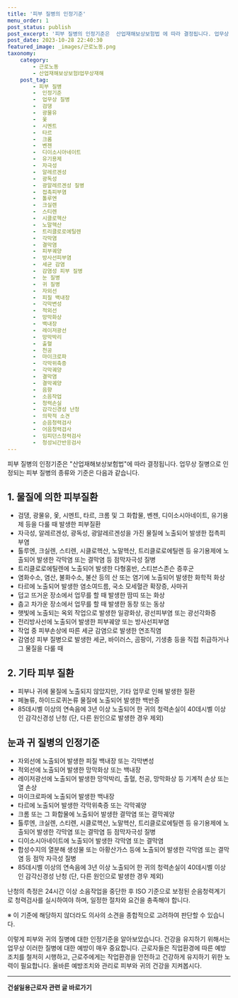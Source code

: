 ```yaml
---
title: '피부 질병의 인정기준'
menu_order: 1
post_status: publish
post_excerpt: '피부 질병의 인정기준은  산업재해보상보험법 에 따라 결정됩니다. 업무상 질병으로 인정되는 피부 질병의 종류와 기준은 다음과 같습니다.'
post_date: 2023-10-28 22:40:30
featured_image: _images/근로노동.png
taxonomy:
    category:
        - 근로노동
        - 산업재해보상보험Ⅰ업무상재해
    post_tag:
        - 피부 질병
        -  인정기준
        -  업무상 질병
        -  검댕
        -  광물유
        -  옻
        -  시멘트
        -  타르
        -  크롬
        -  벤젠
        -  디이소시아네이트
        -  유기용제
        -  자극성
        -  알레르겐성
        -  광독성
        -  광알레르겐성 질병
        -  접촉피부염
        -  톨루엔
        -  크실렌
        -  스티렌
        -  시클로헥산
        -  노말헥산
        -  트리클로로에틸렌
        -  각막염
        -  결막염
        -  피부궤양
        -  방사선피부염
        -  세균 감염
        -  감염성 피부 질병
        -  눈 질병
        -  귀 질병
        -  자외선
        -  피질 백내장
        -  각막변성
        -  적외선
        -  망막화상
        -  백내장
        -  레이저광선
        -  망막박리
        -  출혈
        -  천공
        -  마이크로파
        -  각막위축증
        -  각막궤양
        -  결막염
        -  결막궤양
        -  음향
        -  소음작업
        -  청력손실
        -  감각신경성 난청
        -  의학적 소견
        -  순음청력검사
        -  어음청력검사
        -  임피던스청력검사
        -  청성뇌간반응검사
---
```



피부 질병의 인정기준은 "산업재해보상보험법"에 따라 결정됩니다. 업무상 질병으로 인정되는 피부 질병의 종류와 기준은 다음과 같습니다.

## 1. 물질에 의한 피부질환

- 검댕, 광물유, 옻, 시멘트, 타르, 크롬 및 그 화합물, 벤젠, 디이소시아네이트, 유기용제 등을 다룰 때 발생한 피부질환
- 자극성, 알레르겐성, 광독성, 광알레르겐성을 가진 물질에 노출되어 발생한 접촉피부염
- 톨루엔, 크실렌, 스티렌, 시클로헥산, 노말헥산, 트리클로로에틸렌 등 유기용제에 노출되어 발생한 각막염 또는 결막염 등 점막자극성 질병
- 트리클로로에틸렌에 노출되어 발생한 다형홍반, 스티븐스존슨 증후군
- 염화수소, 염산, 불화수소, 불산 등의 산 또는 염기에 노출되어 발생한 화학적 화상
- 타르에 노출되어 발생한 염소여드름, 국소 모세혈관 확장증, 사마귀
- 덥고 뜨거운 장소에서 업무를 할 때 발생한 땀띠 또는 화상
- 춥고 차가운 장소에서 업무를 할 때 발생한 동창 또는 동상
- 햇빛에 노출되는 옥외 작업으로 발생한 일광화상, 광선피부염 또는 광선각화증
- 전리방사선에 노출되어 발생한 피부궤양 또는 방사선피부염
- 작업 중 피부손상에 따른 세균 감염으로 발생한 연조직염
- 감염성 피부 질병으로 발생한 세균, 바이러스, 곰팡이, 기생충 등을 직접 취급하거나 그 물질을 다룰 때

## 2. 기타 피부 질환

- 피부나 귀에 물질에 노출되지 않았지만, 기타 업무로 인해 발생한 질환
- 페놀류, 하이드로퀴논류 물질에 노출되어 발생한 백반증
- 85데시벨 이상의 연속음에 3년 이상 노출되어 한 귀의 청력손실이 40데시벨 이상인 감각신경성 난청 (단, 다른 원인으로 발생한 경우 제외)

## 눈과 귀 질병의 인정기준

- 자외선에 노출되어 발생한 피질 백내장 또는 각막변성
- 적외선에 노출되어 발생한 망막화상 또는 백내장
- 레이저광선에 노출되어 발생한 망막박리, 출혈, 천공, 망막화상 등 기계적 손상 또는 열 손상
- 마이크로파에 노출되어 발생한 백내장
- 타르에 노출되어 발생한 각막위축증 또는 각막궤양
- 크롬 또는 그 화합물에 노출되어 발생한 결막염 또는 결막궤양
- 톨루엔, 크실렌, 스티렌, 시클로헥산, 노말헥산, 트리클로로에틸렌 등 유기용제에 노출되어 발생한 각막염 또는 결막염 등 점막자극성 질병
- 디이소시아네이트에 노출되어 발생한 각막염 또는 결막염
- 합성수지의 열분해 생성물 또는 아황산가스 등에 노출되어 발생한 각막염 또는 결막염 등 점막 자극성 질병
- 85데시벨 이상의 연속음에 3년 이상 노출되어 한 귀의 청력손실이 40데시벨 이상인 감각신경성 난청 (단, 다른 원인으로 발생한 경우 제외)

난청의 측정은 24시간 이상 소음작업을 중단한 후 ISO 기준으로 보정된 순음청력계기로 청력검사를 실시하여야 하며, 일정한 절차와 요건을 충족해야 합니다.

※ 이 기준에 해당하지 않더라도 의사의 소견을 종합적으로 고려하여 판단할 수 있습니다.

이렇게 피부와 귀의 질병에 대한 인정기준을 알아보았습니다. 건강을 유지하기 위해서는 업무상 이러한 질병에 대한 예방이 매우 중요합니다. 근로자들은 직업환경에 따른 예방조치를 철저히 시행하고, 근로주에게는 작업환경을 안전하고 건강하게 유지하기 위한 노력이 필요합니다. 올바른 예방조치와 관리로 피부와 귀의 건강을 지켜봅시다.
<!-- wp:separator -->
<hr class="wp-block-separator has-alpha-channel-opacity"/>
<!-- /wp:separator -->

<!-- wp:group {"backgroundColor":"base","layout":{"type":"constrained"}} -->
<div class="wp-block-group has-base-background-color has-background"><!-- wp:paragraph {"align":"center","fontSize":"medium"} -->
<p class="has-text-align-center has-large-font-size"><strong>건설일용근로자 관련 글 바로가기</strong></p>
<!-- /wp:paragraph -->


<!-- wp:latest-posts
{"categories":[{"id":9606,"count":19,"description":"","link":"https://uknowlaw.com/category/%ea%b1%b4%ec%84%a4%ec%9d%bc%ec%9a%a9%ea%b7%bc%eb%a1%9c%ec%9e%90/","name":"건설일용근로자","slug":"건설일용근로자","taxonomy":"category","parent":0,"meta":[],"_links":{"self":[{"href":"https://uknowlaw.com/wp-json/wp/v2/categories/9606"}],"collection":[{"href":"https://uknowlaw.com/wp-json/wp/v2/categories"}],"about":[{"href":"https://uknowlaw.com/wp-json/wp/v2/taxonomies/category"}],"wp:post_type":[{"href":"https://uknowlaw.com/wp-json/wp/v2/posts?categories=9606"}],"curies":[{"name":"wp","href":"https://api.w.org/{rel}","templated":true}]}}],"postsToShow":100,"excerptLength":28,"postLayout":"grid","columns":2,"featuredImageAlign":"left","featuredImageSizeSlug":"large","fontSize":18px} /--></div>
<!-- /wp:group -->